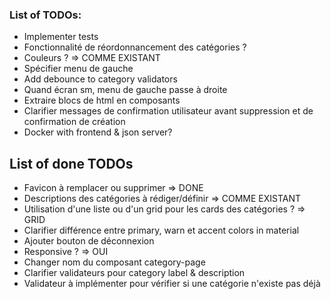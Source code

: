 ### List of TODOs: 

- Implementer tests
- Fonctionnalité de réordonnancement des catégories ?
- Couleurs ? => COMME EXISTANT
- Spécifier menu de gauche
- Add debounce to category validators
- Quand écran sm, menu de gauche passe à droite
- Extraire blocs de html en composants
- Clarifier messages de confirmation utilisateur avant suppression et de confirmation de création
- Docker with frontend & json server?

## List of done TODOs

- Favicon à remplacer ou supprimer => DONE
- Descriptions des catégories à rédiger/définir => COMME EXISTANT
- Utilisation d'une liste ou d'un grid pour les cards des catégories ? => GRID
- Clarifier différence entre primary, warn et accent colors in material
- Ajouter bouton de déconnexion
- Responsive ? => OUI
- Changer nom du composant category-page
- Clarifier validateurs pour category label & description
- Validateur à implémenter pour vérifier si une catégorie n'existe pas déjà
